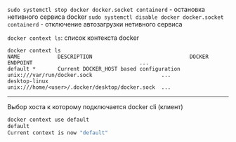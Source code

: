 `sudo systemctl stop docker docker.socket containerd` - остановка нетивного сервиса docker
`sudo systemctl disable docker docker.socket containerd` - отключение автозагрузки нетивного сервиса

`docker context ls`: список контекста docker 
```shel
docker context ls
NAME            DESCRIPTION                               DOCKER ENDPOINT                                  ...
default *       Current DOCKER_HOST based configuration   unix:///var/run/docker.sock                      ...
desktop-linux                                             unix:///home/<user>/.docker/desktop/docker.sock  ...        
```

----

Выбор  хоста к которому подключается docker cli (клиент)
```bash
docker context use default
default
Current context is now "default"
```
